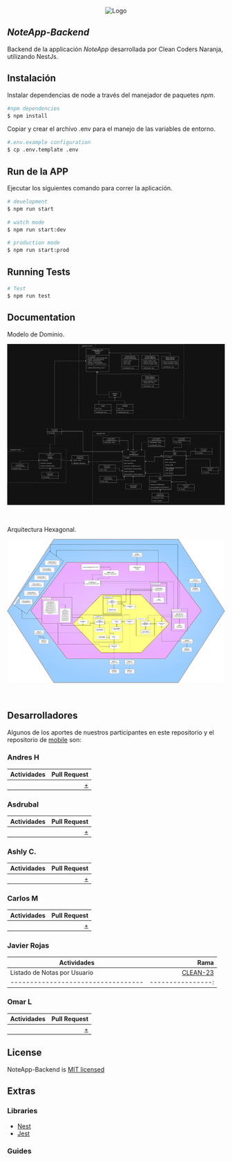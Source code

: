 <p align="center">
  <img src="./docs/my_notes_app.png" width="320" alt="Logo" />
</p>

## _NoteApp-Backend_

Backend de la applicación _NoteApp_ desarrollada por Clean Coders Naranja, utilizando NestJs.

## Instalación


Instalar dependencias de node a través del manejador de paquetes _npm_.

```bash
#npm dependencies
$ npm install
```

Copiar y crear el archivo .env para el manejo de las variables de entorno.

```bash
#.env.example configuration
$ cp .env.template .env
```

## Run de la APP

Ejecutar los siguientes comando para correr la aplicación.

```bash
# development
$ npm run start
```

```bash
# watch mode
$ npm run start:dev
```

```bash
# production mode
$ npm run start:prod
```

## Running Tests

```bash
# Test
$ npm run test
```

## Documentation

Modelo de Dominio.

![DM](./docs/DDD.jpg)

<br/>

Arquitectura Hexagonal.

![Arquitecture](./docs/Hex.png)

<br/>

## Desarrolladores

Algunos de los aportes de nuestros participantes en este repositorio y el repositorio de [mobile](https://github.com/omarlopezoficial/NoteApp-Frontend) son: 

### Andres H

| Actividades                      | Pull Request    |
|----------------------------------|----------------:|
|  | [+](https://github.com/omarlopezoficial/NoteApp-Backend/) |

### Asdrubal

| Actividades                      | Pull Request    |
|----------------------------------|----------------:|
|  | [+](https://github.com/omarlopezoficial/NoteApp-Backend/) |

### Ashly C.

| Actividades                      | Pull Request    |
|----------------------------------|----------------:|
|  | [+](https://github.com/omarlopezoficial/NoteApp-Backend/) |

### Carlos M

| Actividades                      | Pull Request    |
|----------------------------------|----------------:|
|  | [+](https://github.com/omarlopezoficial/NoteApp-Backend/) |

### Javier Rojas

| Actividades                      | Rama            |
|----------------------------------|----------------:|
| Listado de Notas por Usuario | [CLEAN-23](https://github.com/omarlopezoficial/NoteApp-Backend/tree/feature/ListadoDeNotas) |
|----------------------------------|----------------:|


### Omar L

| Actividades                      | Pull Request    |
|----------------------------------|----------------:|
|  | [+](https://github.com/omarlopezoficial/NoteApp-Backend/) |

## License

NoteApp-Backend is [MIT licensed](LICENSE)


## Extras

### Libraries

- [Nest](https://nestjs.com/)
- [Jest](https://jestjs.io/)

### Guides
